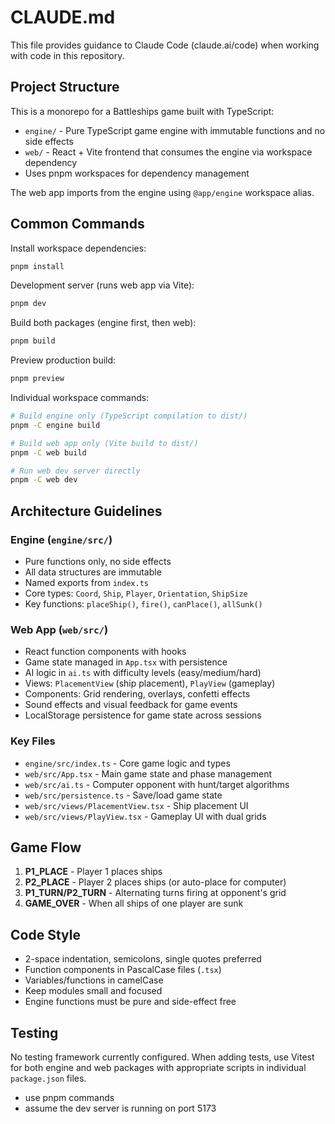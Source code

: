 # CLAUDE.md

This file provides guidance to Claude Code (claude.ai/code) when working with code in this repository.

## Project Structure

This is a monorepo for a Battleships game built with TypeScript:

- `engine/` - Pure TypeScript game engine with immutable functions and no side effects
- `web/` - React + Vite frontend that consumes the engine via workspace dependency
- Uses pnpm workspaces for dependency management

The web app imports from the engine using `@app/engine` workspace alias.

## Common Commands

Install workspace dependencies:
```bash
pnpm install
```

Development server (runs web app via Vite):
```bash
pnpm dev
```

Build both packages (engine first, then web):
```bash
pnpm build
```

Preview production build:
```bash
pnpm preview
```

Individual workspace commands:
```bash
# Build engine only (TypeScript compilation to dist/)
pnpm -C engine build

# Build web app only (Vite build to dist/)
pnpm -C web build

# Run web dev server directly
pnpm -C web dev
```

## Architecture Guidelines

### Engine (`engine/src/`)
- Pure functions only, no side effects
- All data structures are immutable
- Named exports from `index.ts`
- Core types: `Coord`, `Ship`, `Player`, `Orientation`, `ShipSize`
- Key functions: `placeShip()`, `fire()`, `canPlace()`, `allSunk()`

### Web App (`web/src/`)
- React function components with hooks
- Game state managed in `App.tsx` with persistence
- AI logic in `ai.ts` with difficulty levels (easy/medium/hard)
- Views: `PlacementView` (ship placement), `PlayView` (gameplay)
- Components: Grid rendering, overlays, confetti effects
- Sound effects and visual feedback for game events
- LocalStorage persistence for game state across sessions

### Key Files
- `engine/src/index.ts` - Core game logic and types
- `web/src/App.tsx` - Main game state and phase management
- `web/src/ai.ts` - Computer opponent with hunt/target algorithms
- `web/src/persistence.ts` - Save/load game state
- `web/src/views/PlacementView.tsx` - Ship placement UI
- `web/src/views/PlayView.tsx` - Gameplay UI with dual grids

## Game Flow
1. **P1_PLACE** - Player 1 places ships
2. **P2_PLACE** - Player 2 places ships (or auto-place for computer)
3. **P1_TURN/P2_TURN** - Alternating turns firing at opponent's grid
4. **GAME_OVER** - When all ships of one player are sunk

## Code Style
- 2-space indentation, semicolons, single quotes preferred
- Function components in PascalCase files (`.tsx`)
- Variables/functions in camelCase
- Keep modules small and focused
- Engine functions must be pure and side-effect free

## Testing
No testing framework currently configured. When adding tests, use Vitest for both engine and web packages with appropriate scripts in individual `package.json` files.
- use pnpm commands
- assume the dev server is running on port 5173